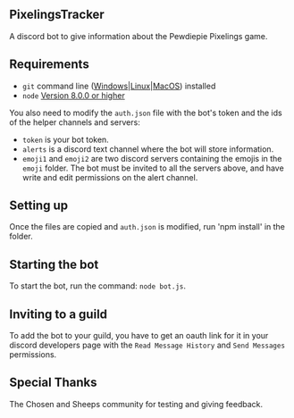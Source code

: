 ## PixelingsTracker
A discord bot to give information about the Pewdiepie Pixelings game.

## Requirements
- `git` command line ([Windows](https://git-scm.com/download/win)|[Linux](https://git-scm.com/book/en/v2/Getting-Started-Installing-Git)|[MacOS](https://git-scm.com/download/mac)) installed
- `node` [Version 8.0.0 or higher](https://nodejs.org)

You also need to modify the `auth.json` file with the bot's token and the ids of the helper channels and servers:
- `token` is your bot token.
- `alerts` is a discord text channel where the bot will store information.
- `emoji1` and `emoji2` are two discord servers containing the emojis in the `emoji` folder.
The bot must be invited to all the servers above, and have write and edit permissions on the alert channel.

## Setting up
Once the files are copied and `auth.json` is modified, run 'npm install' in the folder.

## Starting the bot
To start the bot, run the command: `node bot.js`.

## Inviting to a guild
To add the bot to your guild, you have to get an oauth link for it in your discord developers page with the `Read Message History` and `Send Messages` permissions.

## Special Thanks
The Chosen and Sheeps community for testing and giving feedback.
